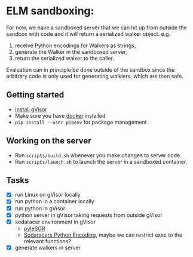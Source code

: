 # ELM sandboxing:

For now, we have a sandboxed server that we can hit up from outside the sandbox with code and it will return a serialized walker object. e.g.
1. receive Python encodings for Walkers as strings,
2. generate the Walker in the sandboxed server,
3. return the serialized walker to the caller.

Evaluation can in principle be done outside of the sandbox since the arbitrary code is only used for generating walklers, which are then safe.

## Getting started
- [Install gVisor](https://gvisor.dev/docs/user_guide/install/)
- Make sure you have [docker](https://docs.docker.com/get-docker/) installed
- `pip install --user pipenv` for package management

## Working on the server
- Run `scripts/build.sh` whenever you make changes to server code.
- Run `scripts/launch.sh` to launch the server in a sandboxed container.


## Tasks

- [X] run Linux on gVisor locally
- [X] run python in a container locally
- [X] run python in gVisor
- [X] python server in gVisor taking requests from outside gVisor
- [X] sodaracer environment in gVisor
    - [pyleSOR](https://github.com/dmahan93/pyIesorPhysics)
    - [Sodaracers Python Encoding](https://github.com/CarperAI/ELM/pull/3), maybe we can restrict exec to the relevant functions?
- [X] generate walkers in server

